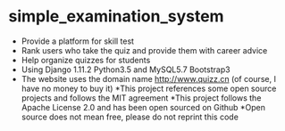 # simple_examination_system

* Provide a platform for skill test
* Rank users who take the quiz and provide them with career advice
* Help organize quizzes for students
* Using Django 1.11.2 Python3.5 and MySQL5.7 Bootstrap3
* The website uses the domain name http://www.quizz.cn (of course, I have no money to buy it)
*This project references some open source projects and follows the MIT agreement
*This project follows the Apache License 2.0 and has been open sourced on Github
*Open source does not mean free, please do not reprint this code
